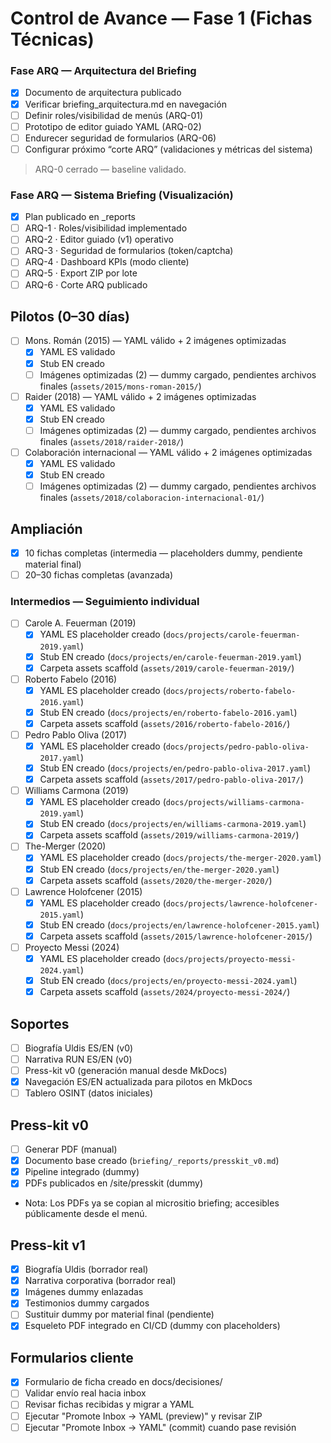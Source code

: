 # Control de Avance — Fase 1 (Fichas Técnicas)

### Fase ARQ — Arquitectura del Briefing

* [x] Documento de arquitectura publicado
* [x] Verificar briefing_arquitectura.md en navegación
* [ ] Definir roles/visibilidad de menús (ARQ-01)
* [ ] Prototipo de editor guiado YAML (ARQ-02)
* [ ] Endurecer seguridad de formularios (ARQ-06)
* [ ] Configurar próximo “corte ARQ” (validaciones y métricas del sistema)

> ARQ-0 cerrado — baseline validado.

### Fase ARQ — Sistema Briefing (Visualización)
- [x] Plan publicado en _reports
- [ ] ARQ-1 · Roles/visibilidad implementado
- [ ] ARQ-2 · Editor guiado (v1) operativo
- [ ] ARQ-3 · Seguridad de formularios (token/captcha)
- [ ] ARQ-4 · Dashboard KPIs (modo cliente)
- [ ] ARQ-5 · Export ZIP por lote
- [ ] ARQ-6 · Corte ARQ publicado

## Pilotos (0–30 días)
- [ ] Mons. Román (2015) — YAML válido + 2 imágenes optimizadas
	- [x] YAML ES validado
	- [x] Stub EN creado
	- [ ] Imágenes optimizadas (2) — dummy cargado, pendientes archivos finales (`assets/2015/mons-roman-2015/`)
- [ ] Raider (2018) — YAML válido + 2 imágenes optimizadas
	- [x] YAML ES validado
	- [x] Stub EN creado
	- [ ] Imágenes optimizadas (2) — dummy cargado, pendientes archivos finales (`assets/2018/raider-2018/`)
- [ ] Colaboración internacional — YAML válido + 2 imágenes optimizadas
	- [x] YAML ES validado
	- [x] Stub EN creado
	- [ ] Imágenes optimizadas (2) — dummy cargado, pendientes archivos finales (`assets/2018/colaboracion-internacional-01/`)

## Ampliación
- [x] 10 fichas completas (intermedia — placeholders dummy, pendiente material final)
- [ ] 20–30 fichas completas (avanzada)

### Intermedios — Seguimiento individual
- [ ] Carole A. Feuerman (2019)
	- [x] YAML ES placeholder creado (`docs/projects/carole-feuerman-2019.yaml`)
	- [x] Stub EN creado (`docs/projects/en/carole-feuerman-2019.yaml`)
	- [x] Carpeta assets scaffold (`assets/2019/carole-feuerman-2019/`)
- [ ] Roberto Fabelo (2016)
	- [x] YAML ES placeholder creado (`docs/projects/roberto-fabelo-2016.yaml`)
	- [x] Stub EN creado (`docs/projects/en/roberto-fabelo-2016.yaml`)
	- [x] Carpeta assets scaffold (`assets/2016/roberto-fabelo-2016/`)
- [ ] Pedro Pablo Oliva (2017)
	- [x] YAML ES placeholder creado (`docs/projects/pedro-pablo-oliva-2017.yaml`)
	- [x] Stub EN creado (`docs/projects/en/pedro-pablo-oliva-2017.yaml`)
	- [x] Carpeta assets scaffold (`assets/2017/pedro-pablo-oliva-2017/`)
- [ ] Williams Carmona (2019)
	- [x] YAML ES placeholder creado (`docs/projects/williams-carmona-2019.yaml`)
	- [x] Stub EN creado (`docs/projects/en/williams-carmona-2019.yaml`)
	- [x] Carpeta assets scaffold (`assets/2019/williams-carmona-2019/`)
- [ ] The-Merger (2020)
	- [x] YAML ES placeholder creado (`docs/projects/the-merger-2020.yaml`)
	- [x] Stub EN creado (`docs/projects/en/the-merger-2020.yaml`)
	- [x] Carpeta assets scaffold (`assets/2020/the-merger-2020/`)
- [ ] Lawrence Holofcener (2015)
	- [x] YAML ES placeholder creado (`docs/projects/lawrence-holofcener-2015.yaml`)
	- [x] Stub EN creado (`docs/projects/en/lawrence-holofcener-2015.yaml`)
	- [x] Carpeta assets scaffold (`assets/2015/lawrence-holofcener-2015/`)
- [ ] Proyecto Messi (2024)
	- [x] YAML ES placeholder creado (`docs/projects/proyecto-messi-2024.yaml`)
	- [x] Stub EN creado (`docs/projects/en/proyecto-messi-2024.yaml`)
	- [x] Carpeta assets scaffold (`assets/2024/proyecto-messi-2024/`)

## Soportes
- [ ] Biografía Uldis ES/EN (v0)
- [ ] Narrativa RUN ES/EN (v0)
- [ ] Press-kit v0 (generación manual desde MkDocs)
- [x] Navegación ES/EN actualizada para pilotos en MkDocs
- [ ] Tablero OSINT (datos iniciales)

## Press-kit v0
- [ ] Generar PDF (manual)
- [x] Documento base creado (`briefing/_reports/presskit_v0.md`)
- [x] Pipeline integrado (dummy)
- [x] PDFs publicados en /site/presskit (dummy)
- Nota: Los PDFs ya se copian al micrositio briefing; accesibles públicamente desde el menú.

## Press-kit v1
- [x] Biografía Uldis (borrador real)
- [x] Narrativa corporativa (borrador real)
- [x] Imágenes dummy enlazadas
- [x] Testimonios dummy cargados
- [ ] Sustituir dummy por material final (pendiente)
- [x] Esqueleto PDF integrado en CI/CD (dummy con placeholders)

## Formularios cliente
- [x] Formulario de ficha creado en docs/decisiones/
- [ ] Validar envío real hacia inbox
- [ ] Revisar fichas recibidas y migrar a YAML
- [ ] Ejecutar "Promote Inbox → YAML (preview)" y revisar ZIP
- [ ] Ejecutar "Promote Inbox → YAML" (commit) cuando pase revisión
